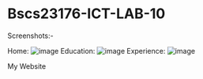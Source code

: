 # Bscs23176-ICT-LAB-10
Screenshots:-

Home:
![image](https://github.com/Sameer23176/Bscs23176-ICT-LAB-10/assets/149463644/58e44032-a387-496c-8a0a-07e0f47ee5a9)
Education:
![image](https://github.com/Sameer23176/Bscs23176-ICT-LAB-10/assets/149463644/f117a8b1-a76a-4ed5-a300-dde878bad3c4)
Experience:
![image](https://github.com/Sameer23176/Bscs23176-ICT-LAB-10/assets/149463644/f1acaec8-e346-48ec-abf4-f18be8992d7e)


My Website
